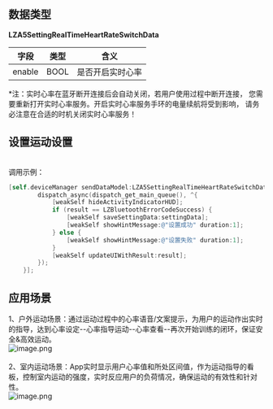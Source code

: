 <a name="fWNcV"></a>
## 数据类型
**LZA5SettingRealTimeHeartRateSwitchData**

| 字段 | 类型 | 含义 |
| --- | --- | --- |
| enable | BOOL | 是否开启实时心率 |

*注：实时心率在蓝牙断开连接后会自动关闭，若用户使用过程中断开连接， 您需要重新打开实时心率服务。开启实时心率服务手环的电量续航将受到影响， 请务必注意在合适的时机关闭实时心率服务！
<a name="NCJAa"></a>
## 设置运动设置

<br />调用示例：
```objectivec
[self.deviceManager sendDataModel:LZA5SettingRealTimeHeartRateSwitchData macString:self.device.mac completion:^(LZBluetoothErrorCode result, id resp) {
        dispatch_async(dispatch_get_main_queue(), ^{
            [weakSelf hideActivityIndicatorHUD];
            if (result == LZBluetoothErrorCodeSuccess) {
                [weakSelf saveSettingData:settingData];
                [weakSelf showHintMessage:@"设置成功" duration:1];
            } else {
                [weakSelf showHintMessage:@"设置失败" duration:1];
            }
            [weakSelf updateUIWithResult:result];
        });
    }];
```
<a name="efqQ6"></a>
## 应用场景
 1、户外运动场景：通过运动过程中的心率语音/文案提示，为用户的运动作出实时的指导，达到心率设定--心率指导运动--心率查看--再次开始训练的闭环，保证安全&高效运动。<br />![image.png](https://cdn.nlark.com/yuque/0/2021/png/265997/1616662635894-62c7d607-f478-42cd-9841-c277ded97d19.png#align=left&display=inline&height=482&margin=%5Bobject%20Object%5D&name=image.png&originHeight=482&originWidth=1762&size=103106&status=done&style=none&width=1762)<br />
<br />2、室内运动场景：App实时显示用户心率值和所处区间值，作为运动指导的看板，控制室内运动的强度，实时反应用户的负荷情况，确保运动的有效性和针对性。<br />![image.png](https://cdn.nlark.com/yuque/0/2021/png/265997/1616662449780-0574729c-b661-468f-bc82-adfd2e061820.png#align=left&display=inline&height=470&margin=%5Bobject%20Object%5D&name=image.png&originHeight=470&originWidth=868&size=71985&status=done&style=none&width=868)

